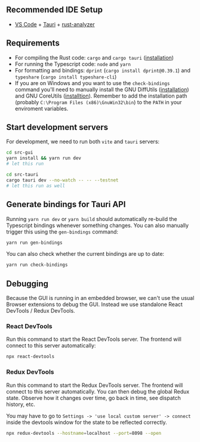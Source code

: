 ## Recommended IDE Setup

- [VS Code](https://code.visualstudio.com/) + [Tauri](https://marketplace.visualstudio.com/items?itemName=tauri-apps.tauri-vscode) + [rust-analyzer](https://marketplace.visualstudio.com/items?itemName=rust-lang.rust-analyzer)

## Requirements

- For compiling the Rust code: `cargo` and `cargo tauri` ([installation](https://v2.tauri.app/reference/cli/))
- For running the Typescript code: `node` and `yarn`
- For formatting and bindings: `dprint` (`cargo install dprint@0.39.1`) and `typeshare` (`cargo install typeshare-cli`)
- If you are on Windows and you want to use the `check-bindings` command you'll need to manually install the GNU DiffUtils ([installation](https://gnuwin32.sourceforge.net/packages/diffutils.htm)) and GNU CoreUtils ([installtion](https://gnuwin32.sourceforge.net/packages/coreutils.htm)). Remember to add the installation path (probably `C:\Program Files (x86)\GnuWin32\bin`) to the `PATH` in your enviroment variables.

## Start development servers

For development, we need to run both `vite` and `tauri` servers:

```bash
cd src-gui
yarn install && yarn run dev
# let this run
```

```bash
cd src-tauri
cargo tauri dev --no-watch -- -- --testnet
# let this run as well
```

## Generate bindings for Tauri API

Running `yarn run dev` or `yarn build` should automatically re-build the Typescript bindings whenever something changes. You can also manually trigger this using the `gen-bindings` command:

```bash
yarn run gen-bindings
```

You can also check whether the current bindings are up to date:

```bash
yarn run check-bindings
```

## Debugging

Because the GUI is running in an embedded browser, we can't use the usual Browser extensions to debug the GUI. Instead we use standalone React DevTools / Redux DevTools.

### React DevTools

Run this command to start the React DevTools server. The frontend will connect to this server automatically:
```bash
npx react-devtools
```

### Redux DevTools

Run this command to start the Redux DevTools server. The frontend will connect to this server automatically. You can then debug the global Redux state. Observe how it changes over time, go back in time, see dispatch history, etc.

You may have to go to `Settings -> 'use local custom server' -> connect` inside the devtools window for the state to be reflected correctly.

```bash
npx redux-devtools --hostname=localhost --port=8098 --open
```